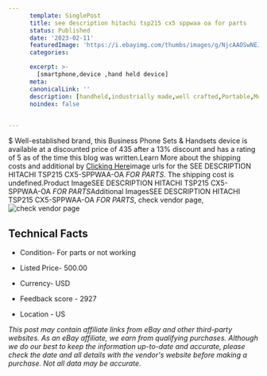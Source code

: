 ```yaml
---
      template: SinglePost
      title: see description hitachi tsp215 cx5 sppwaa oa for parts 
      status: Published
      date: '2023-02-11'
      featuredImage: 'https://i.ebayimg.com/thumbs/images/g/NjcAAOSwNEJg3kJn/s-l225.jpg'
      categories: 

      excerpt: >-
        [smartphone,device ,hand held device]
      meta:
      canonicalLink: ''
      description: [handheld,industrially made,well crafted,Portable,Mobile,Compact,Convenient,Lightweight,Maneuverable,Man-portable,Miniature,Carriable,Hand-held,Light,Holdable,Transportable,Mobile device,Pocket-sized,On-the-go,Wireless,Cordless,Compact size,Convenient size, smartphone,device ,hand held device]
      noindex: false

        
---
```

$
    Well-established brand, this Business Phone Sets & Handsets device is available at a discounted price of 435 after a 13% discount and has a rating of 5 as of the time this blog was written.Learn More about the shipping costs and additional by [Clicking Here](https://www.ebay.com/itm/174823464749?hash=item28b44a5f2d%3Ag%3ANjcAAOSwNEJg3kJn&amdata=enc%3AAQAHAAAA4EBTjhziOPvIOV7XhdwQI%2F2WI%2BKil74kSk3iZwBJ3oHpx3I7pdCqrh7LLymlubGB2L3qcX%2B2C4X1b4fMfondbQ8S%2FqoEaeYzXT3xaMWX2lf8RJva2GT5CQsE8hPkoTXy9r7TnnzjrAAZOot4j9dZ8Y0c9YK9VcpaxsNjbDMh5tAz0P8r9xF%2FOsUV3Oal2EdmgCwBZvKOWL2Fw5K1OrAMPnOKN1%2BZ39fYcJLs3R5auEjwY%2Bbp9mjTAmheuBJYmwWDj0KybNLgU9ztNlgmtsJzn9a%2FR29zadDPFbRxZvYC2uoC&mkevt=1&mkcid=1&mkrid=711-53200-19255-0&campid=%253CePNCampaignId%253E&customid=%253CreferenceId%253E&toolid=10049)image urls for the SEE DESCRIPTION HITACHI TSP215 CX5-SPPWAA-OA *FOR PARTS*. The shipping cost is undefined.Product ImageSEE DESCRIPTION HITACHI TSP215 CX5-SPPWAA-OA *FOR PARTS*Additional ImagesSEE DESCRIPTION HITACHI TSP215 CX5-SPPWAA-OA *FOR PARTS*, check vendor page, ![check vendor page](https://origin-galleryplus.ebayimg.com/ws/web/174823464749_2_0_1/225x225.jpg,https://origin-galleryplus.ebayimg.com/ws/web/174823464749_3_0_1/225x225.jpg,https://origin-galleryplus.ebayimg.com/ws/web/174823464749_4_0_1/225x225.jpg,https://origin-galleryplus.ebayimg.com/ws/web/174823464749_5_0_1/225x225.jpg,https://origin-galleryplus.ebayimg.com/ws/web/174823464749_6_0_1/225x225.jpg,https://origin-galleryplus.ebayimg.com/ws/web/174823464749_7_0_1/225x225.jpg,https://origin-galleryplus.ebayimg.com/ws/web/174823464749_8_0_1/225x225.jpg,https://origin-galleryplus.ebayimg.com/ws/web/174823464749_9_0_1/225x225.jpg,https://origin-galleryplus.ebayimg.com/ws/web/174823464749_10_0_1/225x225.jpg,https://origin-galleryplus.ebayimg.com/ws/web/174823464749_11_0_1/225x225.jpg)
    
    

 ## Technical Facts 



     
      

 - Condition- For parts or not working 


      

 - Listed Price- 500.00 


      

 - Currency- USD 


      

 - Feedback score - 2927 


      

 - Location - US 


      
      

 *_This post may contain affiliate links from eBay and other third-party websites. As an eBay affiliate, we earn from qualifying purchases. Although we do our best to keep the information up-to-date and accurate, please check the date and all details with the vendor's website before making a purchase. Not all data may be accurate._*



    
    
    
    
    